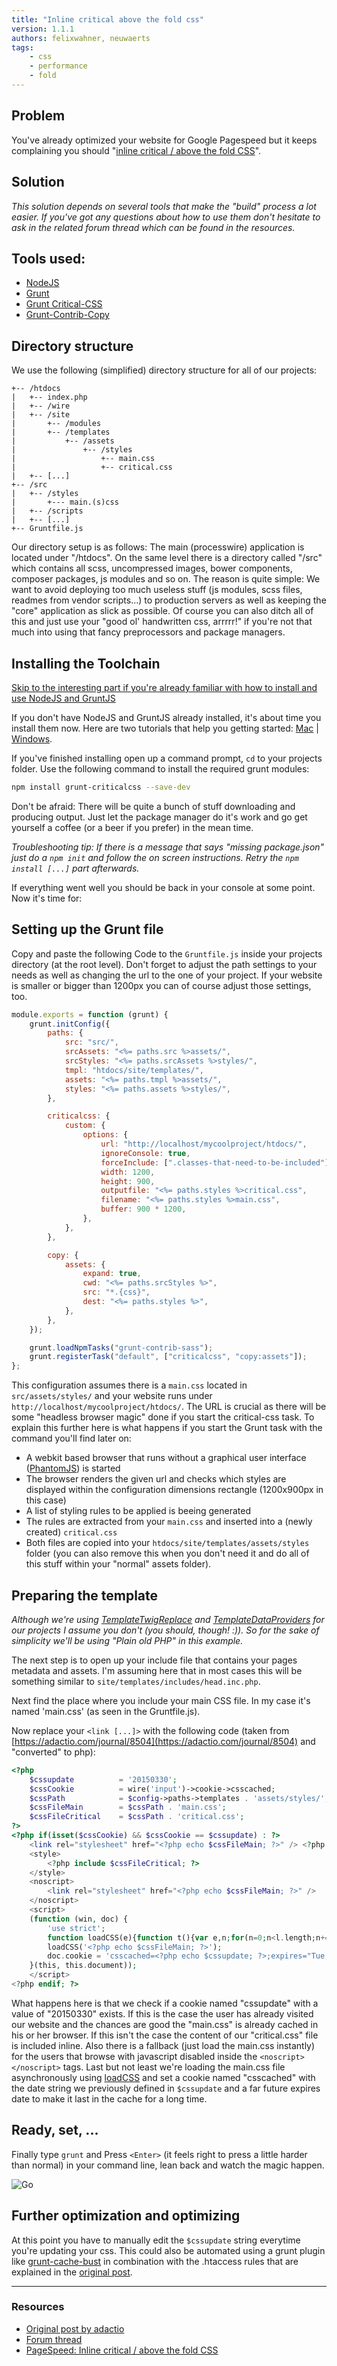 ```yaml
---
title: "Inline critical above the fold css"
version: 1.1.1
authors: felixwahner, neuwaerts
tags:
    - css
    - performance
    - fold
---
```


## Problem

You've already optimized your website for Google Pagespeed but it keeps complaining you should "[inline critical / above the fold CSS](https://developers.google.com/speed/pagespeed/service/PrioritizeCriticalCss)".

## Solution

_This solution depends on several tools that make the "build" process a lot easier. If you've got any questions about how to use them don't hesitate to ask in the related forum thread which can be found in the resources._

## Tools used:

-   [NodeJS](https://nodejs.org/)
-   [Grunt](https://gruntjs.com/)
-   [Grunt Critical-CSS](https://github.com/filamentgroup/grunt-criticalcss)
-   [Grunt-Contrib-Copy](https://github.com/gruntjs/grunt-contrib-copy)

## Directory structure

We use the following (simplified) directory structure for all of our projects:

```
+-- /htdocs
|   +-- index.php
|   +-- /wire
|   +-- /site
|       +-- /modules
|       +-- /templates
|           +-- /assets
|               +-- /styles
|                   +-- main.css
| 					+-- critical.css
|   +-- [...]
+-- /src
|   +-- /styles
|       +--- main.(s)css
|   +-- /scripts
|   +-- [...]
+-- Gruntfile.js
```

Our directory setup is as follows: The main (processwire) application is located under "/htdocs". On the same level there is a directory called "/src" which contains all scss, uncompressed images, bower components, composer packages, js modules and so on. The reason is quite simple: We want to avoid deploying too much useless stuff (js modules, scss files, readmes from vendor scripts...) to production servers as well as keeping the "core" application as slick as possible. Of course you can also ditch all of this and just use your "good ol' handwritten css, arrrrr!" if you're not that much into using that fancy preprocessors and package managers.

## Installing the Toolchain

[Skip to the interesting part if you're already familiar with how to install and use NodeJS and GruntJS](#setup)

If you don't have NodeJS and GruntJS already installed, it's about time you install them now. Here are two tutorials that help you getting started: [Mac](http://gruntjs.com/installing-grunt) | [Windows](http://www.codebelt.com/javascript/install-grunt-js-on-windows/).

If you've finished installing open up a command prompt, `cd` to your projects folder. Use the following command to install the required grunt modules:

```bash
npm install grunt-criticalcss --save-dev
```

Don't be afraid: There will be quite a bunch of stuff downloading and producing output. Just let the package manager do it's work and go get yourself a coffee (or a beer if you prefer) in the mean time.

_Troubleshooting tip: If there is a message that says "missing package.json" just do a `npm init` and follow the on screen instructions. Retry the `npm install [...]` part afterwards._

If everything went well you should be back in your console at some point. Now it's time for:

<a name="setup"></a>

## Setting up the Grunt file

Copy and paste the following Code to the `Gruntfile.js` inside your projects directory (at the root level). Don't forget to adjust the path settings to your needs as well as changing the url to the one of your project. If your website is smaller or bigger than 1200px you can of course adjust those settings, too.

```js
module.exports = function (grunt) {
    grunt.initConfig({
        paths: {
            src: "src/",
            srcAssets: "<%= paths.src %>assets/",
            srcStyles: "<%= paths.srcAssets %>styles/",
            tmpl: "htdocs/site/templates/",
            assets: "<%= paths.tmpl %>assets/",
            styles: "<%= paths.assets %>styles/",
        },

        criticalcss: {
            custom: {
                options: {
                    url: "http://localhost/mycoolproject/htdocs/",
                    ignoreConsole: true,
                    forceInclude: [".classes-that-need-to-be-included"],
                    width: 1200,
                    height: 900,
                    outputfile: "<%= paths.styles %>critical.css",
                    filename: "<%= paths.styles %>main.css",
                    buffer: 900 * 1200,
                },
            },
        },

        copy: {
            assets: {
                expand: true,
                cwd: "<%= paths.srcStyles %>",
                src: "*.{css}",
                dest: "<%= paths.styles %>",
            },
        },
    });

    grunt.loadNpmTasks("grunt-contrib-sass");
    grunt.registerTask("default", ["criticalcss", "copy:assets"]);
};
```

This configuration assumes there is a `main.css` located in `src/assets/styles/` and your website runs under `http://localhost/mycoolproject/htdocs/`. The URL is crucial as there will be some "headless browser magic" done if you start the critical-css task. To explain this further here is what happens if you start the Grunt task with the command you'll find later on:

-   A webkit based browser that runs without a graphical user interface ([PhantomJS](http://phantomjs.org/)) is started
-   The browser renders the given url and checks which styles are displayed within the configuration dimensions rectangle (1200x900px in this case)
-   A list of styling rules to be applied is beeing generated
-   The rules are extracted from your `main.css` and inserted into a (newly created) `critical.css`
-   Both files are copied into your `htdocs/site/templates/assets/styles` folder (you can also remove this when you don't need it and do all of this stuff within your "normal" assets folder).

## Preparing the template

_Although we're using [TemplateTwigReplace](http://modules.processwire.com/modules/template-twig-replace/) and [TemplateDataProviders](http://modules.processwire.com/modules/template-data-providers/) for our projects I assume you don't (you should, though! :)). So for the sake of simplicity we'll be using "Plain old PHP" in this example._

The next step is to open up your include file that contains your pages metadata and assets. I'm assuming here that in most cases this will be something similar to `site/templates/includes/head.inc.php`.

Next find the place where you include your main CSS file. In my case it's named 'main.css' (as seen in the Gruntfile.js).

Now replace your `<link [...]>` with the following code (taken from [https://adactio.com/journal/8504](https://adactio.com/journal/8504) and "converted" to php):

```php
<?php
	$cssupdate 			= '20150330';
	$cssCookie 			= wire('input')->cookie->csscached;
	$cssPath 			= $config->paths->templates . 'assets/styles/';
	$cssFileMain 		= $cssPath . 'main.css';
	$cssFileCritical 	= $cssPath . 'critical.css';
?>
<?php if(isset($cssCookie) && $cssCookie == $cssupdate) : ?>
	<link rel="stylesheet" href="<?php echo $cssFileMain; ?>" /> <?php else : ?>
	<style>
		<?php include $cssFileCritical; ?>
	</style>
	<noscript>
	    <link rel="stylesheet" href="<?php echo $cssFileMain; ?>" />
	</noscript>
	<script>
	(function (win, doc) {
	    'use strict';
		function loadCSS(e){function t(){var e,n;for(n=0;n<l.length;n+=1)l[n].href&&l[n].href.indexOf(r.href)>-1&&(e=!0);e?r.media="all":win.setTimeout(t)}var r=doc.createElement("link"),n=doc.getElementsByTagName("script")[0],l=doc.styleSheets;return r.rel="stylesheet",r.href=e,r.media="only x",n.parentNode.insertBefore(r,n),t(),r}
	    loadCSS('<?php echo $cssFileMain; ?>');
	    doc.cookie = 'csscached=<?php echo $cssupdate; ?>;expires="Tue, 19 Jan 2038 03:14:07 GMT";path=/';
	}(this, this.document));
	</script>
<?php endif; ?>
```

What happens here is that we check if a cookie named "cssupdate" with a value of "20150330" exists.
If this is the case the user has already visited our website and the chances are good the "main.css"
is already cached in his or her browser.
If this isn't the case the content of our "critical.css" file is included inline.
Also there is a fallback (just load the main.css instantly) for the users that browse with javascript disabled inside the `<noscript></noscript>` tags.
Last but not least we're loading the main.css file asynchronously using
[loadCSS](http://martinwolf.org/2014/12/18/load-css-asynchronously-with-loadcss/) and set a cookie named "csscached" with the date string we previously defined in `$cssupdate` and a far future expires date to make it last in the cache for a long time.

## Ready, set, ...

Finally type `grunt` and Press `<Enter>` (it feels right to press a little harder than normal) in your command line, lean back and watch the magic happen.

![Go](http://i.imgur.com/fBiNqXW.gif)

## Further optimization and optimizing

At this point you have to manually edit the `$cssupdate` string everytime you're updating your css. This could also be automated using a grunt plugin like [grunt-cache-bust](https://github.com/hollandben/grunt-cache-bust) in combination with the .htaccess rules that are explained in the [original post](https://adactio.com/journal/8504).

---

### Resources

-   [Original post by adactio](https://adactio.com/journal/8504)
-   [Forum thread](https://processwire.com/talk/topic/4710-frontend-performance-tips/?p=90612)
-   [PageSpeed: Inline critical / above the fold CSS](https://developers.google.com/speed/pagespeed/service/PrioritizeCriticalCss)
